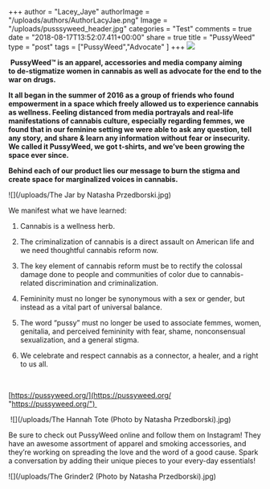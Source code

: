 +++
author = "Lacey_Jaye"
authorImage = "/uploads/authors/AuthorLacyJae.png"
Image = "/uploads/pusssyweed_header.jpg"
categories = "Test"
comments = true
date = "2018-08-17T13:52:07.411+00:00"
share = true
title = "PussyWeed"
type = "post"
tags = ["PussyWeed","Advocate" ]
+++
![](/uploads/Frame.jpeg)

 **PussyWeed™ is an apparel, accessories and media company aiming to de-stigmatize women in cannabis as well as advocate for the end to the war on drugs.** 

**It all began in the summer of 2016 as a group of friends who found empowerment in a space which freely allowed us to experience cannabis as wellness. Feeling distanced from media portrayals and real-life manifestations of cannabis culture, especially regarding femmes, we found that in our feminine setting we were able to ask any question, tell any story, and share & learn any information without fear or insecurity. We called it PussyWeed, we got t-shirts, and we’ve been growing the space ever since.** 

**Behind each of our product lies our message to burn the stigma and create space for marginalized voices in cannabis.**   

![](/uploads/The Jar by Natasha Przedborski.jpg)

We manifest what we have learned: 

1. Cannabis is a wellness herb. 


2. The criminalization of cannabis is a direct assault on American life and we need thoughtful cannabis reform now. 


3. The key element of cannabis reform must be to rectify the colossal damage done to people and communities of color due to cannabis-related discrimination and criminalization. 


4. Femininity must no longer be synonymous with a sex or gender, but instead as a vital part of universal balance. 


5. The word “pussy” must no longer be used to associate femmes, women, genitalia, and perceived femininity with fear, shame, nonconsensual sexualization, and a general stigma. 


6. We celebrate and respect cannabis as a connector, a healer, and a right to us all. 

 

[https://pussyweed.org/](https://pussyweed.org/ "https://pussyweed.org/") 

 ![](/uploads/The Hannah Tote (Photo by Natasha Przedborski).jpg)

Be sure to check out PussyWeed online and follow them on Instagram! They have an awesome assortment of apparel and smoking accessories, and they’re working on spreading the love and the word of a good cause. Spark a conversation by adding their unique pieces to your every-day essentials! 

![](/uploads/The Grinder2 (Photo by Natasha Przedborski).jpg)